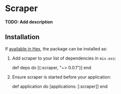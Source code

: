 # Scraper

**TODO: Add description**

## Installation

If [available in Hex](https://hex.pm/docs/publish), the package can be installed as:

  1. Add scraper to your list of dependencies in `mix.exs`:

        def deps do
          [{:scraper, "~> 0.0.1"}]
        end

  2. Ensure scraper is started before your application:

        def application do
          [applications: [:scraper]]
        end
